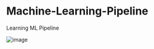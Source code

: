 # Machine-Learning-Pipeline
Learning ML Pipeline







![image](https://user-images.githubusercontent.com/54843212/230916956-3a1d0160-7c95-4c7a-ae01-1ee5a0946dda.png)



